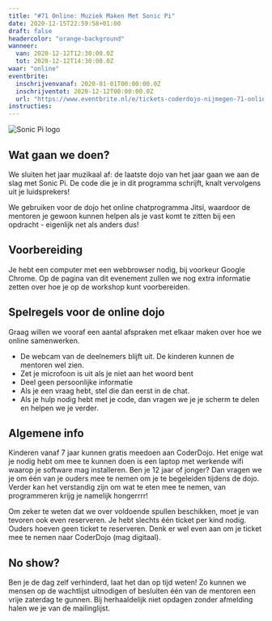 ```yaml
---
title: "#71 Online: Muziek Maken Met Sonic Pi"
date: 2020-12-15T22:59:58+01:00
draft: false
headercolor: "orange-background"
wanneer: 
  van: 2020-12-12T12:30:00.0Z
  tot: 2020-12-12T14:30:00.0Z
waar: "online"
eventbrite:
  inschrijvenvanaf: 2020-01-01T00:00:00.0Z
  inschrijventot: 2020-12-12T00:00:00.0Z
  url: "https://www.eventbrite.nl/e/tickets-coderdojo-nijmegen-71-online-muziek-maken-met-sonic-pi-131620990927"
instructies:
---
```


![Sonic Pi logo](https://img.evbuc.com/https%3A%2F%2Fcdn.evbuc.com%2Fimages%2F120078685%2F187233351803%2F1%2Foriginal.20201204-170035?w=800&auto=format%2Ccompress&q=75&sharp=10&rect=1%2C0%2C1008%2C504&s=ac15109669e4276f3c82f1054b79ede2)

## Wat gaan we doen?

We sluiten het jaar muzikaal af: de laatste dojo van het jaar gaan we aan de slag met Sonic Pi. De code die je in dit programma schrijft, knalt vervolgens uit je luidsprekers!

 <!--more-->
We gebruiken voor de dojo het online chatprogramma Jitsi, waardoor de mentoren je gewoon kunnen helpen als je vast komt te zitten bij een opdracht - eigenlijk net als anders dus!

## Voorbereiding

Je hebt een computer met een webbrowser nodig, bij voorkeur Google Chrome. Op de pagina van dit evenement zullen we nog extra informatie zetten over hoe je op de workshop kunt voorbereiden.

## Spelregels voor de online dojo

Graag willen we vooraf een aantal afspraken met elkaar maken over hoe we online samenwerken.

 - De webcam van de deelnemers blijft uit. De kinderen kunnen de mentoren wel zien.
 - Zet je microfoon is uit als je niet aan het woord bent
 - Deel geen persoonlijke informatie
 - Als je een vraag hebt, stel die dan eerst in de chat.
 - Als je hulp nodig hebt met je code, dan vragen we je je scherm te delen en helpen we je verder.

## Algemene info

Kinderen vanaf 7 jaar kunnen gratis meedoen aan CoderDojo. Het enige wat je nodig hebt om mee te kunnen doen is een
laptop met
werkende wifi waarop je software mag installeren. Ben je 12 jaar of jonger? Dan vragen we je om één van je ouders
mee te nemen
om je te begeleiden tijdens de dojo. Verder kan het verstandig zijn om wat te eten mee te nemen,
van programmeren krijg je namelijk hongerrrr!

Om zeker te weten dat we over voldoende spullen beschikken, moet je van tevoren ook even reserveren. Je hebt slechts
één ticket per kind nodig. Ouders hoeven geen ticket te reserveren.
Denk er wel even aan om je ticket mee te nemen naar CoderDojo (mag digitaal).

## No show?

Ben je de dag zelf verhinderd, laat het dan op tijd weten! Zo kunnen we mensen op de wachtlijst uitnodigen of
besluiten één van de mentoren een vrije zaterdag te gunnen.
Bij herhaaldelijk niet opdagen zonder afmelding halen we je van de mailinglijst.
